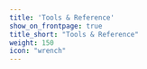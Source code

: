 ```yaml
---
title: 'Tools & Reference'
show_on_frontpage: true
title_short: "Tools & Reference"
weight: 150
icon: "wrench"
---
```



